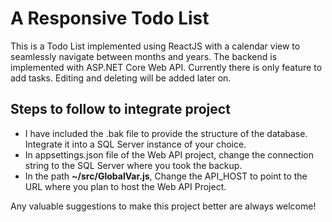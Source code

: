 # A Responsive Todo List

This is a Todo List implemented using ReactJS with a calendar view to seamlessly navigate between months and years. The backend is implemented with ASP.NET Core Web API. Currently there is only feature to add tasks. Editing and deleting will be added later on.

## Steps to follow to integrate project

* I have included the .bak file to provide the structure of the database. Integrate it into a SQL Server instance of your choice.
* In appsettings.json file of the Web API project, change the connection string to the SQL Server where you took the backup.
* In the path **~/src/GlobalVar.js**, Change the API_HOST to point to the URL where you plan to host the Web API Project.

Any valuable suggestions to make this project better are always welcome!
